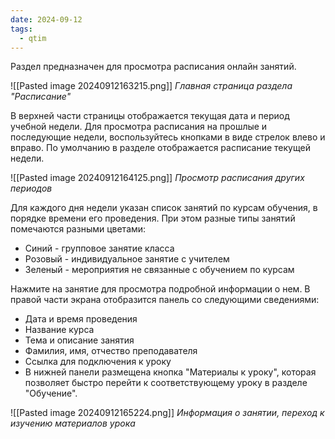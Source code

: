```yaml
---
date: 2024-09-12
tags:
  - qtim
---
```

Раздел предназначен для просмотра расписания онлайн занятий.

![[Pasted image 20240912163215.png]]
*Главная страница раздела "Расписание"*

В верхней части страницы отображается текущая дата и период учебной недели. Для просмотра расписания на прошлые и последующие недели, воспользуйтесь кнопками в виде стрелок влево и вправо. По умолчанию в разделе отображается расписание текущей недели.

![[Pasted image 20240912164125.png]]
*Просмотр расписания других периодов*

Для каждого дня недели указан список занятий по курсам обучения, в порядке времени его проведения. При этом разные типы занятий помечаются разными цветами:

- Синий - групповое занятие класса
- Розовый - индивидуальное занятие с учителем
- Зеленый - мероприятия не связанные с обучением по курсам

Нажмите на занятие для просмотра подробной информации о нем. В правой части экрана отобразится панель со следующими сведениями:

- Дата и время проведения
- Название курса
- Тема и описание занятия
- Фамилия, имя, отчество преподавателя
- Ссылка для подключения к уроку
- В нижней панели размещена кнопка "Материалы к уроку", которая позволяет быстро перейти к соответствующему уроку в разделе "Обучение".

![[Pasted image 20240912165224.png]]
*Информация о занятии, переход к изучению материалов урока*


